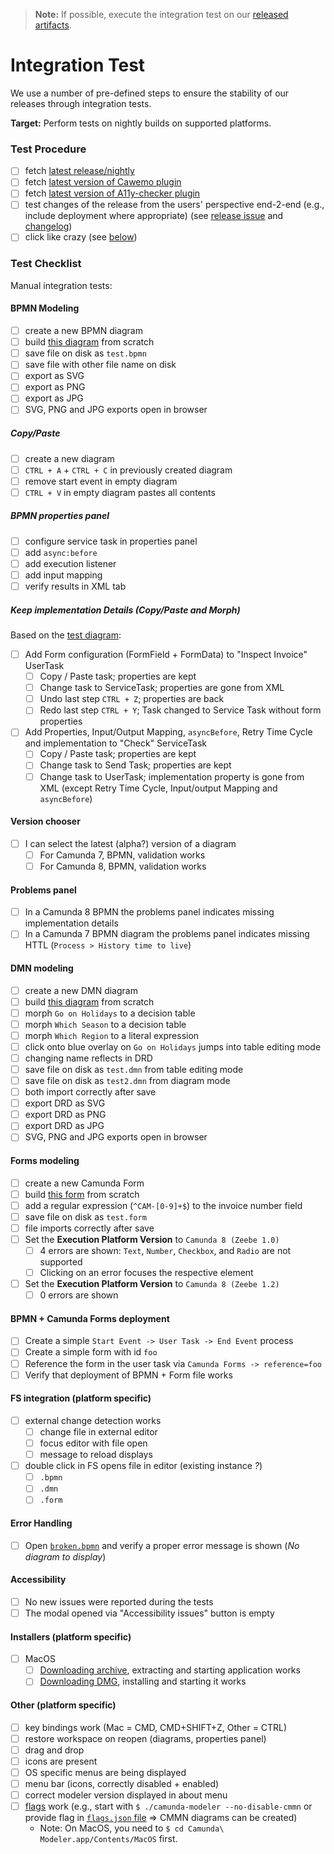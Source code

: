 > **Note:** If possible, execute the integration test on our [released artifacts](https://github.com/camunda/camunda-modeler/releases).

# Integration Test

We use a number of pre-defined steps to ensure the stability of our releases through integration tests.

**Target:** Perform tests on nightly builds on supported platforms.

### Test Procedure

- [ ] fetch [latest release/nightly](https://camunda.org/release/camunda-modeler/)
- [ ] fetch [latest version of Cawemo plugin](https://downloads.camunda.cloud/enterprise-release/cawemo/cloud-connect-modeler-plugin/)
- [ ] fetch [latest version of A11y-checker plugin](https://github.com/bpmn-io/camunda-modeler-plugin-a11y-checker)
- [ ] test changes of the release from the users' perspective end-2-end (e.g., include deployment where appropriate) (see [release issue](https://github.com/camunda/camunda-modeler/labels/release) and [changelog](https://github.com/camunda/camunda-modeler/blob/develop/CHANGELOG.md))
- [ ] click like crazy (see [below](#test-checklist))

### Test Checklist

Manual integration tests:

#### BPMN Modeling

- [ ] create a new BPMN diagram
- [ ] build [this diagram](./test.bpmn.png) from scratch
- [ ] save file on disk as `test.bpmn`
- [ ] save file with other file name on disk
- [ ] export as SVG
- [ ] export as PNG
- [ ] export as JPG
- [ ] SVG, PNG and JPG exports open in browser

##### Copy/Paste

- [ ] create a new diagram
- [ ] `CTRL + A` + `CTRL + C` in previously created diagram
- [ ] remove start event in empty diagram
- [ ] `CTRL + V` in empty diagram pastes all contents

##### BPMN properties panel

- [ ] configure service task in properties panel
- [ ] add `async:before`
- [ ] add execution listener
- [ ] add input mapping
- [ ] verify results in XML tab

##### Keep implementation Details (Copy/Paste and Morph)

Based on the [test diagram](./test.bpmn.png):

- [ ] Add Form configuration (FormField + FormData) to "Inspect Invoice" UserTask
  - [ ] Copy / Paste task; properties are kept
  - [ ] Change task to ServiceTask; properties are gone from XML
  - [ ] Undo last step `CTRL + Z`; properties are back
  - [ ] Redo last step `CTRL + Y`; Task changed to Service Task without form properties
- [ ] Add Properties, Input/Output Mapping, `asyncBefore`, Retry Time Cycle and implementation to "Check" ServiceTask
  - [ ] Copy / Paste task; properties are kept
  - [ ] Change task to Send Task; properties are kept
  - [ ] Change task to UserTask; implementation property is gone from XML (except Retry Time Cycle, Input/output Mapping and `asyncBefore`)

#### Version chooser

- [ ] I can select the latest (alpha?) version of a diagram
  - [ ] For Camunda 7, BPMN, validation works
  - [ ] For Camunda 8, BPMN, validation works

#### Problems panel

- [ ] In a Camunda 8 BPMN the problems panel indicates missing implementation details
- [ ] In a Camunda 7 BPMN diagram the problems panel indicates missing HTTL (`Process > History time to live`)

#### DMN modeling

- [ ] create a new DMN diagram
- [ ] build [this diagram](./test.dmn.png) from scratch
- [ ] morph `Go on Holidays` to a decision table
- [ ] morph `Which Season` to a decision table
- [ ] morph `Which Region` to a literal expression
- [ ] click onto blue overlay on `Go on Holidays` jumps into table editing mode
- [ ] changing name reflects in DRD
- [ ] save file on disk as `test.dmn` from table editing mode
- [ ] save file on disk as `test2.dmn` from diagram mode
- [ ] both import correctly after save
- [ ] export DRD as SVG
- [ ] export DRD as PNG
- [ ] export DRD as JPG
- [ ] SVG, PNG and JPG exports open in browser

#### Forms modeling

- [ ] create a new Camunda Form
- [ ] build [this form](./test.form.png) from scratch
- [ ] add a regular expression (`^CAM-[0-9]+$`) to the invoice number field
- [ ] save file on disk as `test.form`
- [ ] file imports correctly after save
- [ ] Set the **Execution Platform Version** to `Camunda 8 (Zeebe 1.0)`
  - [ ] 4 errors are shown: `Text`, `Number`, `Checkbox`, and `Radio` are not supported
  - [ ] Clicking on an error focuses the respective element
- [ ] Set the **Execution Platform Version** to `Camunda 8 (Zeebe 1.2)`
  - [ ] 0 errors are shown

#### BPMN + Camunda Forms deployment

- [ ] Create a simple `Start Event -> User Task -> End Event` process
- [ ] Create a simple form with id `foo`
- [ ] Reference the form in the user task via `Camunda Forms -> reference=foo`
- [ ] Verify that deployment of BPMN + Form file works

#### FS integration (platform specific)

- [ ] external change detection works
  - [ ] change file in external editor
  - [ ] focus editor with file open
  - [ ] message to reload displays
- [ ] double click in FS opens file in editor (existing instance _?_)
  - [ ] `.bpmn`
  - [ ] `.dmn`
  - [ ] `.form`

#### Error Handling

- [ ] Open [`broken.bpmn`](./broken.bpmn) and verify a proper error message is shown (_No diagram to display_)

#### Accessibility

- [ ] No new issues were reported during the tests
- [ ] The modal opened via "Accessibility issues" button is empty

#### Installers (platform specific)

- [ ] MacOS
  - [ ] [Downloading archive](https://github.com/camunda/camunda-modeler/releases), extracting and starting application works
  - [ ] [Downloading DMG](https://github.com/camunda/camunda-modeler/releases), installing and starting it works

#### Other (platform specific)

- [ ] key bindings work (Mac = CMD, CMD+SHIFT+Z, Other = CTRL)
- [ ] restore workspace on reopen (diagrams, properties panel)
- [ ] drag and drop
- [ ] icons are present
- [ ] OS specific menus are being displayed
- [ ] menu bar (icons, correctly disabled + enabled)
- [ ] correct modeler version displayed in about menu
- [ ] [flags](https://docs.camunda.io/docs/components/modeler/desktop-modeler/flags/) work (e.g., start with `$ ./camunda-modeler --no-disable-cmmn` or provide flag in [`flags.json` file](https://github.com/camunda/camunda-modeler/tree/develop/docs/flags#configure-in-flagsjson) => CMMN diagrams can be created)
  - Note: On MacOS, you need to `$ cd Camunda\ Modeler.app/Contents/MacOS` first.
